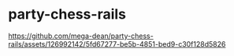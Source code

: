 # party-chess-rails

https://github.com/mega-dean/party-chess-rails/assets/126992142/5fd67277-be5b-4851-bed9-c30f128d5826
